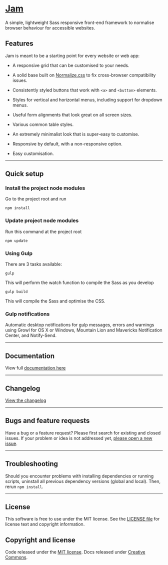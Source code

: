 [jam-url]: https://getjam.io
[changelog-url]: http://getjam.io/changelog
[license-url]: https://github.com/zizther/Jam/blob/master/LICENSE.
[issues-url]: https://github.com/zizther/Jam/issues
[issues-new-url]: https://github.com/zizther/Jam/issues
[docs-url]: https://github.com/zizther/Jam/tree/master/docs
[normalize-url]: https://github.com/necolas/normalize.css
# [Jam](jam-url)

A simple, lightweight Sass responsive front-end framework to normalise browser behaviour for accessible websites.

## Features

Jam is meant to be a starting point for every website or web app:

* A responsive grid that can be customised to your needs.

* A solid base built on [Normalize.css](normalize-url) to fix cross-browser compatibility
  issues.

* Consistently styled buttons that work with `<a>` and `<button>` elements.

* Styles for vertical and horizontal menus, including support for dropdown
  menus.

* Useful form alignments that look great on all screen sizes.

* Various common table styles.

* An extremely minimalist look that is super-easy to customise.

* Responsive by default, with a non-responsive option.

* Easy customisation.

---

## Quick setup

### Install the project node modules
Go to the project root and run

	npm install

### Update project node modules
Run this command at the project root

	npm update

### Using Gulp
There are 3 tasks available:

	gulp

This will perform the watch function to compile the Sass as you develop

	gulp build

This will compile the Sass and optimise the CSS.

### Gulp notifications
Automatic desktop notifications for gulp messages, errors and warnings using Growl for OS X or Windows, Mountain Lion and Mavericks Notification Center, and Notify-Send.

---

## Documentation

View full [documentation here](jam-url)

---

## Changelog

[View the changelog](changelog-url)

---

## Bugs and feature requests

Have a bug or a feature request? Please first search for existing and closed issues. If your problem or idea is not addressed yet, [please open a new issue](issues-new-url).

---

## Troubleshooting

Should you encounter problems with installing dependencies or running scripts, uninstall all previous dependency versions (global and local). Then, rerun `npm install`.

---

## License

This software is free to use under the MIT license.
See the [LICENSE file](license-url) for license text and copyright information.

## Copyright and license

Code released under the [MIT license](license-url). Docs released under [Creative Commons](license-url).

